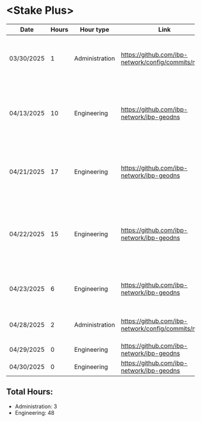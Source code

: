 # \<Stake Plus\>
| Date | Hours | Hour type | Link | Description | 
|---|---|---|---|---|
| 03/30/2025 | 1 | Administration | https://github.com/ibp-network/config/commits/main/ | IBP-Config - Auditing node utilization and updating resource provisioning |
| 04/13/2025 | 10 | Engineering | https://github.com/ibp-network/ibp-geodns | IBP-GeoDNS v2 - Deploying, Documenting, Testing new v2 production servers |
| 04/21/2025 | 17 | Engineering | https://github.com/ibp-network/ibp-geodns | IBP-GeoDNS v2 - Production servers going live, debugging, monitoring |
| 04/22/2025 | 15 | Engineering | https://github.com/ibp-network/ibp-geodns | IBP-GeoDNS v2 - Refactoring code to improve performance, Debugging production nodes |
| 04/23/2025 | 6 | Engineering | https://github.com/ibp-network/ibp-geodns | IBP-GeoDNS v2 - Debugging production nodes |
| 04/28/2025 | 2 | Administration | https://github.com/ibp-network/config/commits/main/ | IBP-Config - Adding XCavate support |
| 04/29/2025 | 0 | Engineering | https://github.com/ibp-network/ibp-geodns | IBP-GeoDNS v2 - |
| 04/30/2025 | 0 | Engineering | https://github.com/ibp-network/ibp-geodns | IBP-GeoDNS v2 - |

## Total Hours:
- Administration: 3
- Engineering: 48

